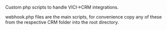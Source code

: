 Custom php scripts to handle VICI->CRM integrations.

webhook.php files are the main scripts, for convenience copy any of these from the respective CRM folder into the root directory.